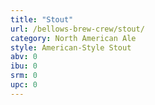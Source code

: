 ```yaml
---
title: "Stout"
url: /bellows-brew-crew/stout/
category: North American Ale
style: American-Style Stout
abv: 0
ibu: 0
srm: 0
upc: 0
---
```


